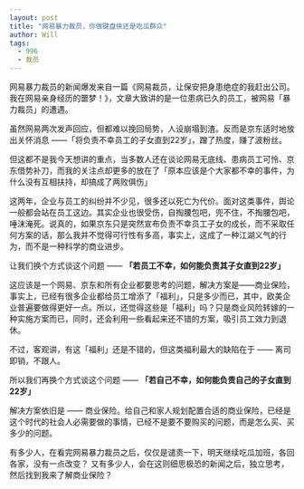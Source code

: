 ```yaml
---
layout: post
title: "网易暴力裁员，你做键盘侠还是吃瓜群众"
author: Will
tags: 
  - 996
  - 裁员
---
```


网易暴力裁员的新闻爆发来自一篇《网易裁员，让保安把身患绝症的我赶出公司。我在网易亲身经历的噩梦！》，文章大致讲的是一位患病已久的员工，被网易「暴力裁员」的遭遇。

虽然网易两次发声回应，但都难以挽回局势，人设崩塌到渣。反而是京东适时地放出关怀消息 ——「将负责不幸员工的子女直到22岁」，蹭了热度，赚了波粉丝。

但这都不是我今天想讲的重点，当多数人还在谈论网易无底线、患病员工可怜、京东借势补刀，而我的关注点却更多的放在了「原本应该是个大家都不幸的事件，为什么没有互相扶持，却搞成了两败俱伤」

这两年，企业与员工的纠纷并不少见，很多还以死亡为代价。面对这类事件，舆论一般都会站在员工这边。其实企业也很受伤，自掏腰包吧，兜不住，不掏腰包吧，唾沫淹死。说真的，如果京东只是突然宣布负责不幸员工子女的成长，而不采取任何方案的话，那么我并不觉得可行性有多高，事实上，这成了一种江湖义气的行为，而不是一种科学的商业进步。

让我们换个方式谈这个问题 —— **「若员工不幸，如何能负责其子女直到22岁」**

这应该是一个网易、京东和所有企业都要思考的问题，解决方案是——商业保险，事实上，已经有很多企业都给员工增添了「福利」，只是多少而已，其中，欧美企业普遍要做得更好一点。所以，还觉得这些是「福利」吗？只是商业风险转嫁的一种实施方案而已，同时，还会利用一些看起来还不错的方案，吸引员工效力到退休。

不过，客观讲，有这「福利」还是不错的，但这类福利最大的缺陷在于 —— 离司即销，不跟人。

所以我们再换个方式谈这个问题 —— **「若自己不幸，如何能负责自己的子女直到22岁」**

解决方案依旧是 —— 商业保险。给自己和家人规划配置合适的商业保险，已经是这个时代的社会人必需要做的事情，已经不是要不要购买的问题，而是怎么买、买多少的问题。

有多少人，在看完网易暴力裁员之后，仅仅是谴责一下，明天继续吃瓜加班，各回各家，没有一点改变？ 又有多少人，会在这则细思极恐的新闻之后，独立思考，然后找到我来了解商业保险？
